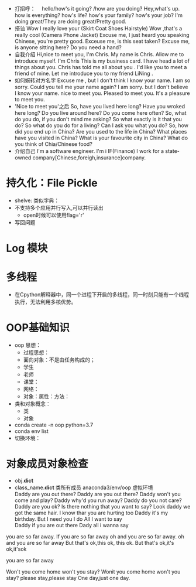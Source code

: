 
- 打招呼：　
hello/how's it going? /how are you doing? Hey,what's up.
how is everything? how's life? how's your family? how's your job?
I'm doing great/They are doing great/Pretty good.
- 搭讪
Wow I really love your (Skirt Coat Shoes Hairstyle)
Wow ,that's a really cool (Camera Phone Jacket)
Excuse me, I just heard you speaking Chinese, you're pretty good.
Exceuse me, is this seat taken?
Excuse me, is anyone sitting here?
Do you need a hand?
- 自我介绍
Hi,nice to meet you, I'm Chris.
My name is Chris.
Allow me to introduce myself. I'm Chris
This is my business card.
I have head a lot of things about you. 
Chris has told me all about you .
I'd like you to meet a friend of mine.
Let me introduce you to my friend LiNing .
- 如何婉转对方名字
Excuse me , but I don't think I know your name.
I am so sorry. Could you tell me your name again?
I am sorry. but I don't believe I know your name.
nice to meet you.
Pleased to meet you. 
It's a pleasure to meet you.
- 'Nice to meet you'之后
So, have you lived here long?
Have you wroked here long?
Do you live around here?
Do you come here often?
So, what do you do, if you don't mind me asking?
So what exactly is it that you do?
So  what do you do for a living?
Can I ask you what you do?
So, how did you end up in China?
Are you used to the life in China?
What places have you visited in China?
What is your favourite city in China?
What do you think of Chia/Chinese food?
- 介绍自己
I'm a software engineer.
I'm i IF(Finance)
I work for a state-owned company[Chinese,foreigh,insurance]company.


# 持久化：File Pickle
- shelve:  类似字典：
- 不支持多个应用并行写入,可以并行读出
    - open时候可以使用flag='r'
- 写回问题

# Log 模块
# 多线程
- 在Cpython解释器中，同一个进程下开启的多线程，同一时刻只能有一个线程执行，无法利用多核优势。
# OOP基础知识
- oop 思想：
    - 过程思想：
    - 面向对象：不是由任务构成的；
    - 学生
    - 老师
    - 课堂：
    - 网络：
    - 对象：属性：方法：
- 类和对象概念：
    - 类
    - 对象
- conda create -n oop python=3.7
- conda env list
- 切换环境：　
# 对象成员对象检查
- obj.__dict__
- class_name.__dict__ 类所有成员
anaconda3/env/oop  虚拟环境  
Daddy are you out there?                     Daddy are you out there?
Daddy won't you come and play?               Daddy why'd you run away?
Daddy do you not care?                       Daddy are you ok?
Is there nothing that you want to say?       Look daddy we got the same hair.
I know thar you are hurting too              Daddy it's my birthday.
But I need you I do                          All I want to say               
Daddy if you are out there
Dady all i wanna say

you are so far away.                         If you are so far away
oh and you are so far away.                  oh and you are so far away
But that's ok,this ok, this ok.              But that's ok,it's ok,it'sok

you are so far away

Won't you come home won't you stay?         Wonit you come home won't you stay?
please stay,please stay                     One day,just one day.

